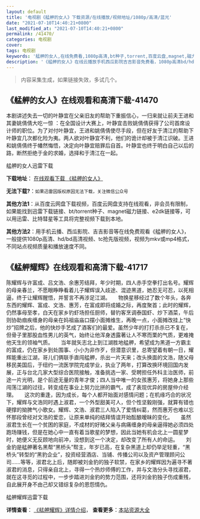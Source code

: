 ```yaml
---
layout: default
title: '电视剧《艋舺的女人》下载资源/在线播放/视频地址/1080p/高清/蓝光'
date: "2021-07-10T14:40:21+0800"
last_modified_at: "2021-07-10T14:40:21+0800"
permalink: /41470/
categories: 电视剧
cover:
tags: 电视剧
keywords: '艋舺的女人,在线免费看,1080p高清,bt种子,torrent,百度云盘,magnet,磁力链,迅雷下载资源'
description: '《艋舺的女人》在线云播放手机西瓜影院吉吉影音免费看，1080p高清bd/hd未删减完整版和tc抢先枪版，mkv/mp4格式，附带bt/torrent种子、magnet/磁力链、百度云盘、网盘资源迅雷下载链接'
---
```


>内容采集生成，如果链接失效，多试几个。


## 《艋舺的女人》在线观看和高清下载-41470

本剧讲述失去一切的叶静宜在父亲旧友的帮助下重振信心，一归来就让前夫王进和其妻姚倩倩大吃一惊 ：在全国设计大赛上，叶静宜击败姚倩倩获得了公司首席设计师的职位。为了对付叶静宜，王进和姚倩倩使尽手段，但在好友于清江的帮助下叶静宜几次都化险为夷。两人欲对叶静宜不利，他们的诡计却被于清江识破。王进和姚倩倩终于幡然悔悟，决定向叶静宜赔罪后自首。叶静宜也终于明白自己以后的路，断然拒绝于金的求婚，选择和于清江在一起。<!---剧情end--->


艋舺的女人迅雷下载

**下载地址**： [在线观看下载 《艋舺的女人》](https://www.993dy.com//vod-detail-id-10813.html) 


**无法下载?**：`如果迅雷因版权原因无法下载，关注微信公众号 `

**其他方法1**：从百度云网盘下载视频，百度云网盘支持在线观看，非会员有限制，如果能找到迅雷下载链接、bt/torrent种子、magnet磁力链接、e2dk链接等，可以用迅雷、比特彗星等工具将完整视频下载到本地。

**其他方法2**：用手机云播、西瓜影院、吉吉影音等在线免费观看《艋舺的女人》，一般提供1080p高清、hd/bd高清视频、tc抢先版视频，视频为mkv或mp4格式，不同站点视频质量和播放速度不同。


## 《艋舺耀辉》在线观看和高清下载-41717

陈耀辉与许富成、吕文浩、余惠芳结拜，年少时期，四人赤手空拳打出名号。耀辉的母亲春兰，不愿眼睁睁看着儿子耀辉误入歧途、混迹黑道，她忍无可忍，以死相逼，终于让耀辉醒悟，并誓言不再涉足江湖。</div>　　物换星移经过了数个年头，各奔东西的耀辉、富成、文浩、惠芳，在富成即将成婚之际，再度聚首；此时的耀辉，仍然事母至孝，白天在家乡钓虾场担任厨师，替钓客烹调泰国虾、炒下酒菜，午后则协助痼疾缠身的母亲在妈祖庙庙口摆小面摊维生，再晚一点，小面摊改挂上“快炒”招牌之后，他的快炒手艺成了酒客们的最爱。虽然少年的打打杀杀已不复在，但骨子里那股血性男儿的英气，始终让他浑身透露著让人不寒而栗的气质，更难掩他天生的领袖气质。</div>　　当年就矢志北上到江湖胜地艋舺，希望成为黑道一方霸主的富成，仍在家乡到处围事、小小为非作歹，但潜意识里，总寄望着有朝一日，耀辉能重出江湖，哥儿们俩联手直闯艋舺，杀出一片天来；改头换面的文浩，随父母移民美国后，于纽约一流医学院完成学业，执业了两年，打算改换环境回国内发展，正与台北几家大型综合医院接触，准备挑选一家、受聘担任外科主治医师，前途一片光明，是个前途无量的青年才俊；四人当中唯一的女孩惠芳，将她身上那些闯荡江湖的过往，转变成在事业上努力比拼的霸气，成了表现优异的房屋仲介经理。</div>　　这次的重逢，因为成长，每个人都开始面对感情问题；在机缘巧合的状况下，耀辉与文浩同时遇上淑君，一个外型甜美可人，但个性坚毅刚强，就算有错也硬撑的拗脾气小歌女。耀辉、文浩、淑君三人陷入了爱情纠葛，然而惠芳也难以忘怀那段曾经对文浩的爱恋，让原来单纯的结拜情谊开始酝酿暧昧的变化。</div>　　虽然淑君生长在一个贫困的家庭，不成材的好赌父亲与病痛缠身的母亲逼得她必须四处跑场赚钱，但是在她心中一直有着当歌星的梦想，因此当她有机会北上一圆星梦时，她便义无反顾地向前冲，没想到这一个决定，却改变了所有人的命运。</div>　　刘金豹是艋舺著名黑帮“黑桥头&rdquo;帮主，年岁已高，在复杂黑道上却仍举足轻重，&ldquo;黑桥头&rdquo;转型的&ldquo;黑豹企业”，投资经营酒店、当铺、传播公司以及资产管理顾问公司&hellip;…等等，淑君北上后，随即被刘金豹的独子软禁，在家乡的耀辉因为遍寻不著淑君的消息，只得亲自北上，寻得一个热炒师傅的工作，并与文浩分头寻找淑君，就在这寻觅的过程中，一步步踏进刘金豹的势力范围，还将刘金豹独子伤成重残，自此展开身不由己却又错综复杂的恩怨情仇。</div>


艋舺耀辉迅雷下载

**详情查看**： [《艋舺耀辉》详情介绍](/movie/41717/)， **查看更多**：[本站资源大全](/movie/t/all/)

